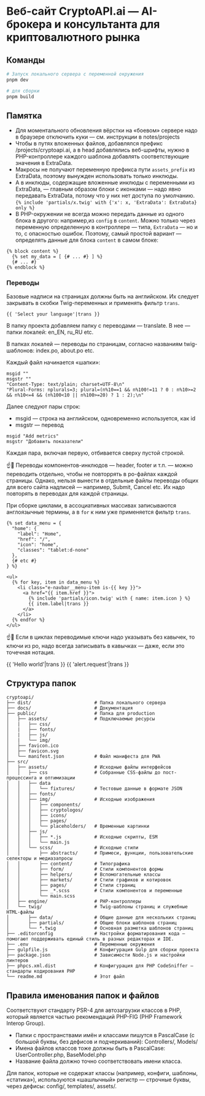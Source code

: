 # Веб-сайт CryptoAPI.ai — AI-брокера и консультанта для криптовалютного рынка

## Команды

```sh
# Запуск локального сервера с переменной окружения
pnpm dev

# для сборки
pnpm build
```

## Памятка

- Для моментального обновления вёрстки на «боевом» сервере надо в браузере отключить куки — см. инструкции в notes/projects
- Чтобы в путях вложенных файлов, добавлялся префикс /projects/cryptoapi.ai, а в head добавлялись веб-шрифты, нужно в PHP-контроллере каждого шаблона добавлять соответствующие значения в ExtraData.
- Макросы не получают переменную префикса пути `assets_prefix` из ExtraData, поэтому вынужден использовать только инклюды.
- А в инклюды, содержащие вложенные инклюды с переменными из ExtraData, — главным образом блоки с иконками — надо явно передавать ExtraData, потому что у них нет доступа по умолчанию.
`{% include 'partials/x.twig' with {'x': x, 'ExtraData': ExtraData} only %}`
- В PHP-окружении не всегда можно передать данные из одного блока в другого: например,из `config` в `content`. Можно только через переменную определенную в контроллере — типа, `ExtraData` — но и то, с опасностью ошибок. Поэтому, самый простой вариант — определять данные для блока `content` в самом блоке:

```twig
{% block content %}
  {% set my_data = [ {# ... #} ] %}
  {# ... #}
{% endblock %}
```

### Переводы

Базовые надписи на страницах должны быть на английском. Их следует закрывать в скобки Twig-переменных и применять фильтр `trans`.

```twig
{{ 'Select your language'|trans }}
```

В папку проекта добавляем папку с переводами — translate. В нее — папки локалей: en_EN, ru_RU etc.

В папках локалей — переводы по страницам, согласно названиям twig-шаблонов: index.po, about.po etc.

Каждый файл начинается «шапки»:

```po
msgid ""
msgstr ""
"Content-Type: text/plain; charset=UTF-8\n"
"Plural-Forms: nplurals=3; plural=(n%10==1 && n%100!=11 ? 0 : n%10>=2 && n%10<=4 && (n%100<10 || n%100>=20) ? 1 : 2);\n"
```

Далее следуют пары строк:

- msgid — строка на английском, одновременно используется, как id
- msgstr — перевод

```po
msgid "Add metrics"
msgstr "Добавить показатели"
```

Каждая пара, включая первую, отбивается сверху пустой строкой.

☝️🧐 Переводы компонентов-инклюдов — header, footer и т.п. — можно переводить отдельно, чтобы не повторрять в po-файлах каждой страницы. Однако, нельзя вынести в отдельные файлы переводы общих для всего сайта надписей — например, Submit, Cancel etc. Их надо повторять в переводах для каждой страницы.

При сборке циклами, в ассоциативных массивах записываются англоязычные термины, а в `for` к ним уже применяется фильтр `trans`.

```twig
{% set data_menu = {
  "home": {
    "label": "Home",
    "href": "/",
    "icon": "home",
    "classes": "tablet:d-none"
  },
  {# etc #}
} %}

<ul>
  {% for key, item in data_menu %}
    <li class="e-navbar__menu-item is-{{ key }}">
      <a href="{{ item.href }}">
        {% include 'partials/icon.twig' with { name: item.icon } %}
        {{ item.label|trans }}
      </a>
    </li>
  {% endfor %}
</ul>
```

☝️🧐 Если в циклах переводимые ключи надо указывать без кавычек, то ключи из po, надо всегда записывать в кавычках — даже, если это точечная нотация.

{{ 'Hello world'|trans }}
{{ 'alert.request'|trans }}

## Структура папок

```text
cryptoapi/
├── dist/                       # Папка локального сервера
├── docs/                       # Документация
├── public/                     # Папка для production
│   ├── assets/                 # Подключаемые ресурсы
│   |   ├── css/
│   |   ├── fonts/
│   |   ├── js/
│   |   └── img/
│   ├── favicon.ico
│   ├── favicon.svg
│   └── manifest.json           # Файл манифеста для PWA
├── src/
│   ├── assets/                 # Исходные файлы интерфейсов
│   │   ├── css                 # Собранные CSS-файлы до пост-процессинга и оптимизации
│   │   ├── data
│   │   │   └── fixtures/       # Тестовые данные в формате JSON
│   │   ├── fonts/
│   │   ├── img/                # Исходные изображения
│   │   │   ├── components/
│   │   │   ├── cryptologos/
│   │   │   ├── icons/
│   │   │   ├── pages/
│   │   │   └── placeholders/   # Временные картинки
│   │   ├── js/
│   │   │   ├── *.js            # Исходные скрипты, ESM
│   │   │   └── main.js
│   │   └── scss/               # Исходные стили
│   │       ├── abstracts/      # Примеси, функции, пользовательские селекторы и медиазапросы
│   │       ├── content/        # Типографика
│   │       ├── form/           # Стили компонентов формы
│   │       ├── helpers/        # Вспомогательные классы
│   │       ├── markets/        # Стили графиков и котировок
│   │       ├── pages/          # Стили страниц
│   │       ├── _*.scss         # Стили компонентов и переменные
│   │       └── main.scss
│   ├── engine/                 # PHP-контроллеры
│   └── twig/                   # Twig-шаблоны страниц и служебные HTML-файлы
│       ├── data/               # Общие данные для нескольких страниц
│       ├── partials/           # Общие блоки шаблонов страниц
│       └── *.twig              # Основная разметка шаблонов страниц
├── .editorconfig               # Настройки форматирования кода — помогают поддерживать единый стиль в разных редакторах и IDE.
├── .env                        # Переменные окружения
├── gulpfile.js                 # Конфигурация Gulp для сборки проекта
├── package.json                # Зависимости Node.js и настройки линтеров
├── phpcs.xml.dist              # Конфигурация для PHP CodeSniffer — стандарты кодирования PHP
└── readme.md                   # Этот файл
```

## Правила именования папок и файлов

Соответствуют стандарту PSR-4 для автозагрузки классов в PHP, который является частью рекомендаций PHP-FIG (PHP Framework Interop Group).

- Папки с пространствами имён и классами пишутся в PascalCase (с большой буквы, без дефисов и подчеркиваний): Controllers/, Models/
- Имена файлов классов тоже должны быть в PascalCase: UserController.php, BaseModel.php
- Название файла должно точно соответствовать имени класса.

Для папок, которые не содержат классы (например, конфиги, шаблоны, «статика»), используются «шашлычный» регистр — строчные буквы, через дефисы: config/, templates/, assets/.
